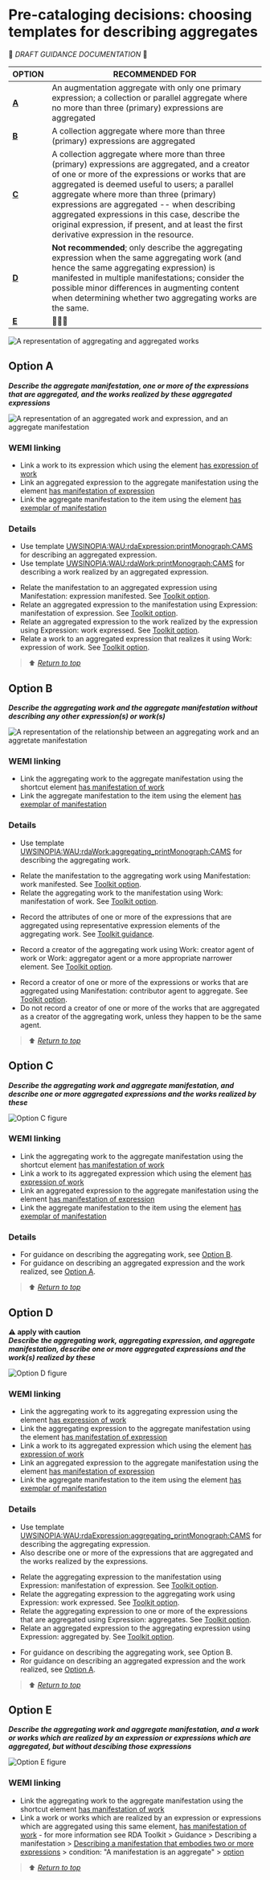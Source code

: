 # Pre-cataloging decisions: choosing templates for describing aggregates
🚧 *DRAFT GUIDANCE DOCUMENTATION* 🚧

| OPTION | RECOMMENDED FOR |
|---|---|
| **[A](#option-a)** | An augmentation aggregate with only one primary expression; a collection or parallel aggregate where no more than three (primary) expressions are aggregated  |
| **[B](#option-b)** | A collection aggregate where more than three (primary) expressions are aggregated |
| **[C](#option-c)** | A collection aggregate where more than three (primary) expressions are aggregated, and a creator of one or more of the expressions or works that are aggregated is deemed useful to users; a parallel aggregate where more than three (primary) expressions are aggregated -- when describing aggregated expressions in this case, describe the original expression, if present, and at least the first derivative expression in the resource. |
| **[D](#option-d)** | **Not recommended**; only describe the aggregating expression when the same aggregating work (and hence the same aggregating expression) is manifested in multiple manifestations; consider the possible minor differences in augmenting content when determining whether two aggregating works are the same. |
| **[E](#option-e)** | 🚧🚧🚧 |

![A representation of aggregating and aggregated works](../images/overview.PNG)

## Option A 
***Describe the aggregate manifestation, one or more of the expressions that are aggregated, and the works realized by these aggregated expressions***

![A representation of an aggregated work and expression, and an aggregate manifestation](../images/option_a.PNG)

### WEMI linking
- Link a work to its expression which using the element [has expression of work](https://access.rdatoolkit.org/en-US_ala-e23bf7e1-aa3e-3e8d-874e-9a16d0cdee57)
- Link an aggregated expression to the aggregate manifestation using the element [has manifestation of expression](https://access.rdatoolkit.org/en-US_ala-36cea3ce-03c7-3286-a342-3255b55cb4f6)
- Link the aggregate manifestation to the item using the element [has exemplar of manifestation](https://access.rdatoolkit.org/en-US_ala-03895ab3-dbcd-3f1c-b8ae-623c76d35f7f)

### Details
- Use template [UWSINOPIA:WAU:rdaExpression:printMonograph:CAMS](https://uwlib-cams.github.io/sinopia_maps/html/UWSINOPIA_WAU_rdaExpression_printMonograph_CAMS.html) for describing an aggregated expression. 
- Use template [UWSINOPIA:WAU:rdaWork:printMonograph:CAMS](https://uwlib-cams.github.io/sinopia_maps/html/UWSINOPIA_WAU_rdaWork_printMonograph_CAMS.html) for describing a work realized by an aggregated expression. 
+ Relate the manifestation to an aggregated expression using Manifestation: expression manifested. See [Toolkit option](https://access.rdatoolkit.org/en-US_ala-cf0b18a4-5a55-3358-94b0-2d4fb5449314/div_txc_vr1_ffb). 
+ Relate an aggregated expression to the manifestation using Expression: manifestation of expression. See [Toolkit option](https://access.rdatoolkit.org/en-US_ala-f2747cbc-74d2-3131-a94b-e30effad9d09/div_wb5_l2h_lhb). 
+ Relate an aggregated expression to the work realized by the expression using Expression: work expressed. See [Toolkit option](https://access.rdatoolkit.org/en-US_ala-f2747cbc-74d2-3131-a94b-e30effad9d09/div_tdm_wdh_lhb). 
+ Relate a work to an aggregated expression that realizes it using Work: expression of work. See [Toolkit option](https://access.rdatoolkit.org/en-US_ala-4d4d3f5b-8d94-3ee5-89d8-241a98366db4/div_msj_sfh_lhb). 


> ⬆ *[Return to top](#pre-cataloging-decisions-choosing-templates-for-describing-aggregates)*

## Option B 
***Describe the aggregating work and the aggregate manifestation without describing any other expression(s) or work(s)***

![A representation of the relationship between an aggregating work and an aggretate manifestation](../images/option_b.PNG)

### WEMI linking
- Link the aggregating work to the aggregate manifestation using the shortcut element [has manifestation of work](https://access.rdatoolkit.org/en-US_ala-9a09be6d-e0f0-36db-8409-3460330b1f7e)
- Link the aggregate manifestation to the item using the element [has exemplar of manifestation](https://access.rdatoolkit.org/en-US_ala-03895ab3-dbcd-3f1c-b8ae-623c76d35f7f)

### Details
- Use template [UWSINOPIA:WAU:rdaWork:aggregating_printMonograph:CAMS](https://uwlib-cams.github.io/sinopia_maps/html/UWSINOPIA_WAU_rdaWork_aggregating_printMonograph_CAMS.html) for describing the aggregating work. 
+ Relate the manifestation to the aggregating work using Manifestation: work manifested. See [Toolkit option](https://access.rdatoolkit.org/en-US_ala-cf0b18a4-5a55-3358-94b0-2d4fb5449314/div_gml_qm4_j3b).
+ Relate the aggregating work to the manifestation using Work: manifestation of work. See [Toolkit option](https://access.rdatoolkit.org/en-US_ala-4d4d3f5b-8d94-3ee5-89d8-241a98366db4/div_vfh_zfh_lhb).
- Record the attributes of one or more of the expressions that are aggregated using representative expression elements of the aggregating work. See [Toolkit guidance](https://access.rdatoolkit.org/en-US_ala-4d4d3f5b-8d94-3ee5-89d8-241a98366db4/div_dv4_rvn_2fb). 
<!-- - Collocate aggregating works that belong in the same work group using Work: authorized access point for work group or Work: identifier for work group. See [Toolkit guidance](https://access.rdatoolkit.org/en-US_ala-4d4d3f5b-8d94-3ee5-89d8-241a98366db4/section_y4p_p24_2fb). -->
+ Record a creator of the aggregating work using Work: creator agent of work or Work: aggregator agent or a more appropriate narrower element. See [Toolkit option](https://access.rdatoolkit.org/en-US_ala-4d4d3f5b-8d94-3ee5-89d8-241a98366db4/div_dv4_rvn_2fb). 
- Record a creator of one or more of the expressions or works that are aggregated using Manifestation: contributor agent to aggregate. See [Toolkit option](https://access.rdatoolkit.org/en-US_ala-cf0b18a4-5a55-3358-94b0-2d4fb5449314/div_pd1_wr1_ffb). 
- Do not record a creator of one or more of the works that are aggregated as a creator of the aggregating work, unless they happen to be the same agent. 

> ⬆ *[Return to top](#pre-cataloging-decisions-choosing-templates-for-describing-aggregates)*

## Option C 
***Describe the aggregating work and aggregate manifestation, and describe one or more aggregated expressions and the works realized by these***

![Option C figure](../images/option_c.PNG)

### WEMI linking
- Link the aggregating work to the aggregate manifestation using the shortcut element [has manifestation of work](https://access.rdatoolkit.org/en-US_ala-9a09be6d-e0f0-36db-8409-3460330b1f7e)
- Link a work to its aggregated expression which using the element [has expression of work](https://access.rdatoolkit.org/en-US_ala-e23bf7e1-aa3e-3e8d-874e-9a16d0cdee57)
- Link an aggregated expression to the aggregate manifestation using the element [has manifestation of expression](https://access.rdatoolkit.org/en-US_ala-36cea3ce-03c7-3286-a342-3255b55cb4f6)
- Link the aggregate manifestation to the item using the element [has exemplar of manifestation](https://access.rdatoolkit.org/en-US_ala-03895ab3-dbcd-3f1c-b8ae-623c76d35f7f)

### Details
- For guidance on describing the aggregating work, see [Option B](#option-b). 
- For guidance on describing an aggregated expression and the work realized, see [Option A](#option-a). 

> ⬆ *[Return to top](#pre-cataloging-decisions-choosing-templates-for-describing-aggregates)*

## Option D
**&#x26a0; apply with caution**  
***Describe the aggregating work, aggregating expression, and aggregate manifestation, describe one or more aggregated expressions and the work(s) realized by these***

![Option D figure](../images/option_d.PNG)

### WEMI linking
- Link the aggregating work to its aggregating expression using the element [has expression of work](https://access.rdatoolkit.org/en-US_ala-e23bf7e1-aa3e-3e8d-874e-9a16d0cdee57)
- Link the aggregating expression to the aggregate manifestation using the element [has manifestation of expression](https://access.rdatoolkit.org/en-US_ala-36cea3ce-03c7-3286-a342-3255b55cb4f6)
- Link a work to its aggregated expression which using the element [has expression of work](https://access.rdatoolkit.org/en-US_ala-e23bf7e1-aa3e-3e8d-874e-9a16d0cdee57)
- Link an aggregated expression to the aggregate manifestation using the element [has manifestation of expression](https://access.rdatoolkit.org/en-US_ala-36cea3ce-03c7-3286-a342-3255b55cb4f6)
- Link the aggregate manifestation to the item using the element [has exemplar of manifestation](https://access.rdatoolkit.org/en-US_ala-03895ab3-dbcd-3f1c-b8ae-623c76d35f7f)

### Details
- Use template [UWSINOPIA:WAU:rdaExpression:aggregating_printMonograph:CAMS](https://uwlib-cams.github.io/sinopia_maps/html/UWSINOPIA_WAU_rdaExpression_aggregating_printMonograph_CAMS.html) for describing the aggregating expression. 
- Also describe one or more of the expressions that are aggregated and the works realized by the expressions. 
+ Relate the aggregating expression to the manifestation using Expression: manifestation of expression. See [Toolkit option](https://access.rdatoolkit.org/en-US_ala-f2747cbc-74d2-3131-a94b-e30effad9d09/div_wb5_l2h_lhb). 
+ Relate the aggregating expression to the aggregating work using Expression: work expressed. See [Toolkit option](https://access.rdatoolkit.org/en-US_ala-f2747cbc-74d2-3131-a94b-e30effad9d09/div_tdm_wdh_lhb). 
+ Relate the aggregating expression to one or more of the expressions that are aggregated using Expression: aggregates. See [Toolkit option](https://access.rdatoolkit.org/en-US_ala-f2747cbc-74d2-3131-a94b-e30effad9d09/div_uwg_5tt_2fb). 
+ Relate an aggregated expression to the aggregating expression using Expression: aggregated by. See [Toolkit option](https://access.rdatoolkit.org/en-US_ala-f2747cbc-74d2-3131-a94b-e30effad9d09/div_q5k_5vt_2fb).
- For guidance on describing the aggregating work, see Option B. 
- Ror guidance on describing an aggregated expression and the work realized, see [Option A](#option-a). 

> ⬆ *[Return to top](#pre-cataloging-decisions-choosing-templates-for-describing-aggregates)*

## Option E
***Describe the aggregating work and aggregate manifestation, and a work or works which are realized by an expression or expressions which are aggregated, but without descibing those expressions***

![Option E figure](../images/option_e.PNG)

### WEMI linking
- Link the aggregating work to the aggregate manifestation using the shortcut element [has manifestation of work](https://access.rdatoolkit.org/en-US_ala-9a09be6d-e0f0-36db-8409-3460330b1f7e)
- Link a work or works which are realized by an expression or expressions which are aggregated using this same element, [has manifestation of work](https://access.rdatoolkit.org/en-US_ala-9a09be6d-e0f0-36db-8409-3460330b1f7e) - for more information see RDA Toolkit > Guidance > Describing a manifestation > [Describing a manifestation that embodies two or more expressions](https://access.rdatoolkit.org/en-US_ala-cf0b18a4-5a55-3358-94b0-2d4fb5449314/section_qfv_vc3_42b) > condition: "A manifestation is an aggregate" > [option](https://access.rdatoolkit.org/en-US_ala-cf0b18a4-5a55-3358-94b0-2d4fb5449314/div_p12_yl4_j3b)

> ⬆ *[Return to top](#pre-cataloging-decisions-choosing-templates-for-describing-aggregates)*
